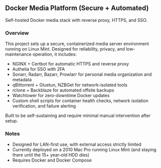 ## Docker Media Platform (Secure + Automated)

Self-hosted Docker media stack with reverse proxy, HTTPS, and SSO.

### Overview

This project sets up a secure, containerized media server environment running on Linux Mint. Designed for reliability, privacy, and low-maintenance operation, it includes:
  - NGINX + Certbot for automatic HTTPS and reverse proxy
  - Authelia for SSO with 2FA
  - Sonarr, Radarr, Bazarr, Prowlarr for personal media organization and metadata
  - qBittorrent + Gluetun, NZBGet for network-isolated tools
  - rclone + Backblaze for automated offsite backups
  - Watchtower for zero-downtime Docker updates
  - Custom shell scripts for container health checks, network isolation verification, and failure alerting

Built to be self-sustaining and require minimal manual intervention after setup.

### Notes

  - Designed for LAN-first use, with external access strictly limited
  - Currently deployed on a 2010 Mac Pro running Linux Mint (and staying there until the 15+ year-old HDD dies)
  - Requires Docker and Docker Compose
